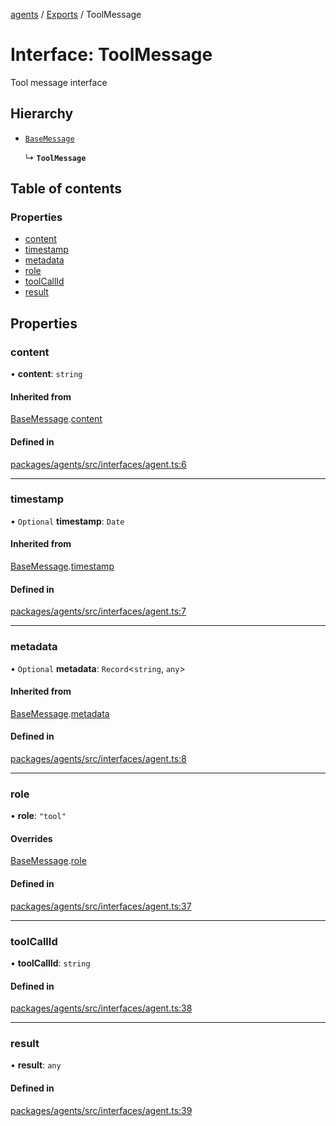 <!-- 
 ⚠️  AUTO-GENERATED FILE - DO NOT EDIT MANUALLY
 This file is automatically generated by scripts/docs-generator.js
 To make changes, edit the source TypeScript files or update the generator script
-->

[agents](../../) / [Exports](../modules) / ToolMessage

# Interface: ToolMessage

Tool message interface

## Hierarchy

- [`BaseMessage`](BaseMessage)

  ↳ **`ToolMessage`**

## Table of contents

### Properties

- [content](ToolMessage#content)
- [timestamp](ToolMessage#timestamp)
- [metadata](ToolMessage#metadata)
- [role](ToolMessage#role)
- [toolCallId](ToolMessage#toolcallid)
- [result](ToolMessage#result)

## Properties

### content

• **content**: `string`

#### Inherited from

[BaseMessage](BaseMessage).[content](BaseMessage#content)

#### Defined in

[packages/agents/src/interfaces/agent.ts:6](https://github.com/woojubb/robota/blob/e1b7b651a85a9b93f075b6523ec8de869e77f12c/packages/agents/src/interfaces/agent.ts#L6)

___

### timestamp

• `Optional` **timestamp**: `Date`

#### Inherited from

[BaseMessage](BaseMessage).[timestamp](BaseMessage#timestamp)

#### Defined in

[packages/agents/src/interfaces/agent.ts:7](https://github.com/woojubb/robota/blob/e1b7b651a85a9b93f075b6523ec8de869e77f12c/packages/agents/src/interfaces/agent.ts#L7)

___

### metadata

• `Optional` **metadata**: `Record`\<`string`, `any`\>

#### Inherited from

[BaseMessage](BaseMessage).[metadata](BaseMessage#metadata)

#### Defined in

[packages/agents/src/interfaces/agent.ts:8](https://github.com/woojubb/robota/blob/e1b7b651a85a9b93f075b6523ec8de869e77f12c/packages/agents/src/interfaces/agent.ts#L8)

___

### role

• **role**: ``"tool"``

#### Overrides

[BaseMessage](BaseMessage).[role](BaseMessage#role)

#### Defined in

[packages/agents/src/interfaces/agent.ts:37](https://github.com/woojubb/robota/blob/e1b7b651a85a9b93f075b6523ec8de869e77f12c/packages/agents/src/interfaces/agent.ts#L37)

___

### toolCallId

• **toolCallId**: `string`

#### Defined in

[packages/agents/src/interfaces/agent.ts:38](https://github.com/woojubb/robota/blob/e1b7b651a85a9b93f075b6523ec8de869e77f12c/packages/agents/src/interfaces/agent.ts#L38)

___

### result

• **result**: `any`

#### Defined in

[packages/agents/src/interfaces/agent.ts:39](https://github.com/woojubb/robota/blob/e1b7b651a85a9b93f075b6523ec8de869e77f12c/packages/agents/src/interfaces/agent.ts#L39)
